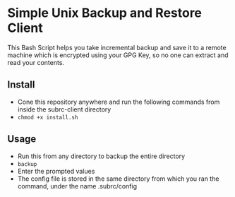 # Simple Unix Backup and Restore Client
This Bash Script helps you take incremental backup and save it to a remote machine which is encrypted using your GPG Key, so no one can extract and read your contents.

## Install
* Cone this repository anywhere and run the following commands from inside the subrc-client directory
* `chmod +x install.sh`

## Usage
* Run this from any directory to backup the entire directory
* `backup`
* Enter the prompted values
* The config file is stored in the same directory from which you ran the command, under the name .subrc/config
